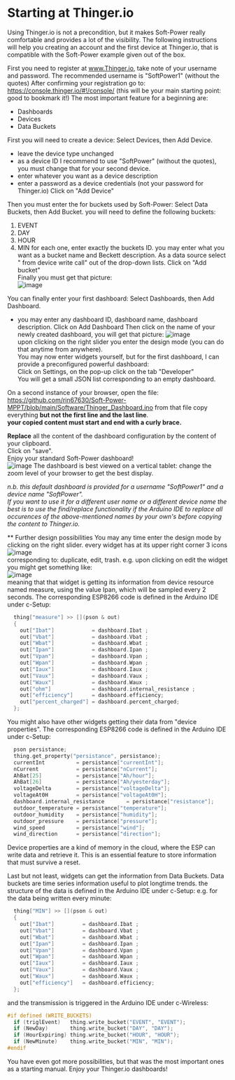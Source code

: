 # Starting at Thinger.io

Using Thinger.io is not a precondition, but it makes Soft-Power really comfortable and provides a lot of the visibility. 
The following instructions will help you creating an account and the first device at Thinger.io, that is compatible with the Soft-Power example given out of the box.

First you need to register at www.Thinger.io, take note of your username and password.
The recommended username is "SoftPower1" (without the quotes) 
After confirming your registration go to:
https://console.thinger.io/#!/console/ (this will be your main starting point: good to bookmark it!)
The most important feature for a beginning are:
- Dashboards
- Devices
- Data Buckets

First you will need to create a device: Select Devices, then Add Device.
- leave the device type unchanged
- as a device ID I recommend to use "SoftPower" (without the quotes), you must change that for your second device.
- enter whatever you want as a device description
- enter a password as a device credentials (not your password for Thinger.io)
Click on "Add Device"

Then you must enter the for buckets used by Soft-Power: Select Data Buckets, then Add Bucket.
you will need to define the following buckets:
1. EVENT
2. DAY
3. HOUR
4. MIN
for each one, enter exactly the buckets ID. you may enter what you want as a bucket name and Beckett description.
As a data source select " from device write call" out of the drop-down lists.
Click on "Add bucket"  
Finally you must get that picture:  
![image](https://user-images.githubusercontent.com/14197155/106426214-80c80a00-6465-11eb-9a7a-1ead53ddb8f5.png)  

You can finally enter your first dashboard: Select Dashboards, then  Add Dashboard.  
- you may enter any dashboard ID, dashboard name, dashboard description.
Click on Add Dashboard
Then click on the name of your newly created dashboard, you will get that picture:
![image](https://user-images.githubusercontent.com/14197155/106428750-c090f080-6469-11eb-9144-6d397d9651bf.png)  
upon clicking on the right slider you enter the design mode (you can do that anytime from anywhere).  
You may now enter widgets yourself, but for the first dashboard, I can provide a preconfigured powerful dashboard:  
Click on Settings, on the pop-up click on the tab "Developer"  
You will get a small JSON list corresponding to an empty dashboard.  

On a second instance of your browser, open the file:
https://github.com/rin67630/Soft-Power-MPPT/blob/main/Software/Thinger_Dashboard.ino
from that file copy everything **but not the first line and the last line**.  
**your copied content must start and end with a curly brace.**  

**Replace** all the content of the dashboard configuration by the content of your clipboard.  
Click on "save".  
Enjoy your standard Soft-Power dashboard!  
![image](https://user-images.githubusercontent.com/14197155/106634824-751d3600-6580-11eb-932a-027b90c51213.png)
The dashboard is best viewed on a vertical tablet: change the zoom level of your browser to get the best display.

*n.b. this default dashboard is provided for a username "SoftPower1" and a device name "SoftPower".  
If you want to use it for a different user name or a different device name the best is to use the find/replace functionality if the Arduino IDE 
to replace all occurences of the above-mentioned names by your own's before copying the content to Thinger.io.*

** Further design possibilities
You may any time enter the design mode by clicking on the right slider.
every widget has at its upper right corner 3 icons ![image](https://user-images.githubusercontent.com/14197155/106430653-67768c00-646c-11eb-8eee-5a0c796d9060.png)  
corresponding to: duplicate, edit, trash.
e.g. upon clicking on edit the widget you might get something like:  
![image](https://user-images.githubusercontent.com/14197155/106430945-dbb12f80-646c-11eb-9a95-b2874cdfbfeb.png)  
meaning that that widget is getting its information from device resource named measure, using the value Ipan, which will be sampled every 2 seconds.
The corresponding ESP8266 code is defined in the Arduino IDE under c-Setup:
```C++
  thing["measure"] >> [](pson & out)
  {
    out["Ibat"]            = dashboard.Ibat ;
    out["Vbat"]            = dashboard.Vbat ;
    out["Wbat"]            = dashboard.Wbat ;
    out["Ipan"]            = dashboard.Ipan ;
    out["Vpan"]            = dashboard.Vpan ;
    out["Wpan"]            = dashboard.Wpan ;
    out["Iaux"]            = dashboard.Iaux ;
    out["Vaux"]            = dashboard.Vaux ;
    out["Waux"]            = dashboard.Waux ;
    out["ohm"]             = dashboard.internal_resistance ;
    out["efficiency"]      = dashboard.efficiency;
    out["percent_charged"] = dashboard.percent_charged;
  };
``` 
You might also have other widgets getting their data from "device properties".
The corresponding ESP8266 code is defined in the Arduino IDE under c-Setup:
```C++
  pson persistance;
  thing.get_property("persistance", persistance);
  currentInt          = persistance["currentInt"];
  nCurrent            = persistance["nCurrent"];
  AhBat[25]           = persistance["Ah/hour"];
  AhBat[26]           = persistance["Ah/yesterday"];
  voltageDelta        = persistance["voltageDelta"];
  voltageAt0H         = persistance["voltageAt0H"];
  dashboard.internal_resistance       = persistance["resistance"];
  outdoor_temperature = persistance["temperature"];
  outdoor_humidity    = persistance["humidity"];
  outdoor_pressure    = persistance["pressure"];
  wind_speed          = persistance["wind"];
  wind_direction      = persistance["direction"];
```
Device properties are a kind of memory in the cloud, where the ESP can write data and retrieve it.
This is an essential feature to store information that must survive a reset.

Last but not least, widgets can get the information from Data Buckets.
Data buckets are time series information useful to plot longtime trends.
the structure of the data is defined in the Arduino IDE under c-Setup:
e.g. for the data being written every minute:
```C++
  thing["MIN"] >> [](pson & out)
  {
    out["Ibat"]         = dashboard.Ibat ;
    out["Vbat"]         = dashboard.Vbat ;
    out["Wbat"]         = dashboard.Wbat ;
    out["Ipan"]         = dashboard.Ipan ;
    out["Vpan"]         = dashboard.Vpan ;
    out["Wpan"]         = dashboard.Wpan ;
    out["Iaux"]         = dashboard.Iaux ;
    out["Vaux"]         = dashboard.Vaux ;
    out["Waux"]         = dashboard.Waux ;
    out["efficiency"]   = dashboard.efficiency;
  };
```
and the transmission is triggered in the Arduino IDE under c-Wireless:
```C++
#if defined (WRITE_BUCKETS)
  if (triglEvent)   thing.write_bucket("EVENT", "EVENT");
  if (NewDay)       thing.write_bucket("DAY", "DAY");
  if (HourExpiring) thing.write_bucket("HOUR", "HOUR");
  if (NewMinute)    thing.write_bucket("MIN", "MIN");
#endif
```
You have even got more possibilities, but that was the most important ones as a starting manual.
Enjoy your Thinger.io dashboards!
